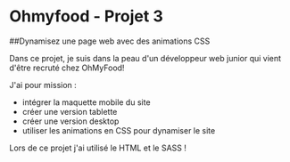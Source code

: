 # Ohmyfood - Projet 3
##Dynamisez une page web avec des animations CSS

Dans ce projet, je suis dans la peau d'un développeur web junior qui vient d'être recruté chez OhMyFood!

J'ai pour mission : 
- intégrer la maquette mobile du site
- créer une version tablette
- créer une version desktop
- utiliser les animations en CSS pour dynamiser le site

Lors de ce projet j'ai utilisé le HTML et le SASS !

